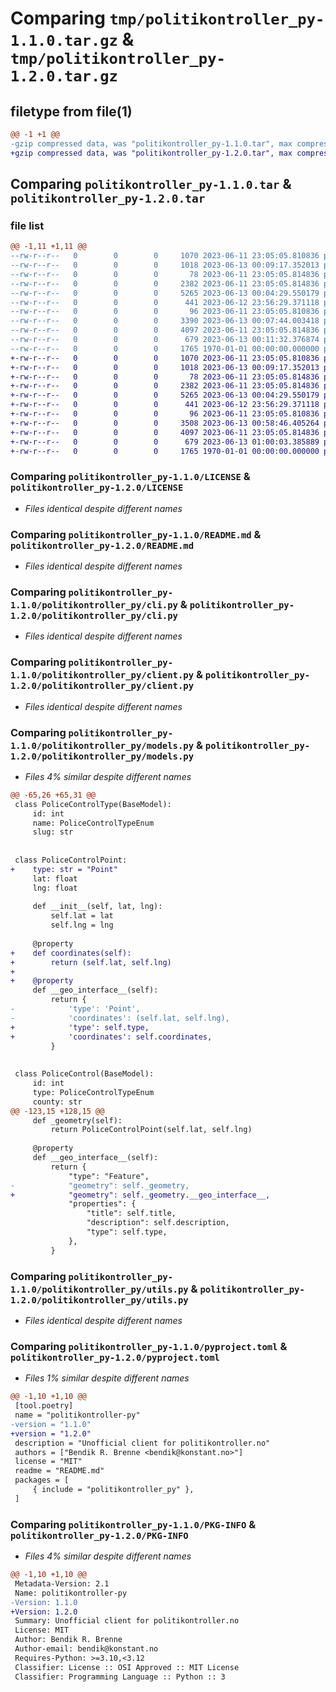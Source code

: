 # Comparing `tmp/politikontroller_py-1.1.0.tar.gz` & `tmp/politikontroller_py-1.2.0.tar.gz`

## filetype from file(1)

```diff
@@ -1 +1 @@
-gzip compressed data, was "politikontroller_py-1.1.0.tar", max compression
+gzip compressed data, was "politikontroller_py-1.2.0.tar", max compression
```

## Comparing `politikontroller_py-1.1.0.tar` & `politikontroller_py-1.2.0.tar`

### file list

```diff
@@ -1,11 +1,11 @@
--rw-r--r--   0        0        0     1070 2023-06-11 23:05:05.810836 politikontroller_py-1.1.0/LICENSE
--rw-r--r--   0        0        0     1018 2023-06-13 00:09:17.352013 politikontroller_py-1.1.0/README.md
--rw-r--r--   0        0        0       78 2023-06-11 23:05:05.814836 politikontroller_py-1.1.0/politikontroller_py/__init__.py
--rw-r--r--   0        0        0     2382 2023-06-11 23:05:05.814836 politikontroller_py-1.1.0/politikontroller_py/cli.py
--rw-r--r--   0        0        0     5265 2023-06-13 00:04:29.550179 politikontroller_py-1.1.0/politikontroller_py/client.py
--rw-r--r--   0        0        0      441 2023-06-12 23:56:29.371118 politikontroller_py-1.1.0/politikontroller_py/constants.py
--rw-r--r--   0        0        0       96 2023-06-11 23:05:05.810836 politikontroller_py-1.1.0/politikontroller_py/exceptions.py
--rw-r--r--   0        0        0     3390 2023-06-13 00:07:44.003418 politikontroller_py-1.1.0/politikontroller_py/models.py
--rw-r--r--   0        0        0     4097 2023-06-11 23:05:05.814836 politikontroller_py-1.1.0/politikontroller_py/utils.py
--rw-r--r--   0        0        0      679 2023-06-13 00:11:32.376874 politikontroller_py-1.1.0/pyproject.toml
--rw-r--r--   0        0        0     1765 1970-01-01 00:00:00.000000 politikontroller_py-1.1.0/PKG-INFO
+-rw-r--r--   0        0        0     1070 2023-06-11 23:05:05.810836 politikontroller_py-1.2.0/LICENSE
+-rw-r--r--   0        0        0     1018 2023-06-13 00:09:17.352013 politikontroller_py-1.2.0/README.md
+-rw-r--r--   0        0        0       78 2023-06-11 23:05:05.814836 politikontroller_py-1.2.0/politikontroller_py/__init__.py
+-rw-r--r--   0        0        0     2382 2023-06-11 23:05:05.814836 politikontroller_py-1.2.0/politikontroller_py/cli.py
+-rw-r--r--   0        0        0     5265 2023-06-13 00:04:29.550179 politikontroller_py-1.2.0/politikontroller_py/client.py
+-rw-r--r--   0        0        0      441 2023-06-12 23:56:29.371118 politikontroller_py-1.2.0/politikontroller_py/constants.py
+-rw-r--r--   0        0        0       96 2023-06-11 23:05:05.810836 politikontroller_py-1.2.0/politikontroller_py/exceptions.py
+-rw-r--r--   0        0        0     3508 2023-06-13 00:58:46.405264 politikontroller_py-1.2.0/politikontroller_py/models.py
+-rw-r--r--   0        0        0     4097 2023-06-11 23:05:05.814836 politikontroller_py-1.2.0/politikontroller_py/utils.py
+-rw-r--r--   0        0        0      679 2023-06-13 01:00:03.385889 politikontroller_py-1.2.0/pyproject.toml
+-rw-r--r--   0        0        0     1765 1970-01-01 00:00:00.000000 politikontroller_py-1.2.0/PKG-INFO
```

### Comparing `politikontroller_py-1.1.0/LICENSE` & `politikontroller_py-1.2.0/LICENSE`

 * *Files identical despite different names*

### Comparing `politikontroller_py-1.1.0/README.md` & `politikontroller_py-1.2.0/README.md`

 * *Files identical despite different names*

### Comparing `politikontroller_py-1.1.0/politikontroller_py/cli.py` & `politikontroller_py-1.2.0/politikontroller_py/cli.py`

 * *Files identical despite different names*

### Comparing `politikontroller_py-1.1.0/politikontroller_py/client.py` & `politikontroller_py-1.2.0/politikontroller_py/client.py`

 * *Files identical despite different names*

### Comparing `politikontroller_py-1.1.0/politikontroller_py/models.py` & `politikontroller_py-1.2.0/politikontroller_py/models.py`

 * *Files 4% similar despite different names*

```diff
@@ -65,26 +65,31 @@
 class PoliceControlType(BaseModel):
     id: int
     name: PoliceControlTypeEnum
     slug: str
 
 
 class PoliceControlPoint:
+    type: str = "Point"
     lat: float
     lng: float
 
     def __init__(self, lat, lng):
         self.lat = lat
         self.lng = lng
 
     @property
+    def coordinates(self):
+        return (self.lat, self.lng)
+
+    @property
     def __geo_interface__(self):
         return {
-            'type': 'Point',
-            'coordinates': (self.lat, self.lng),
+            'type': self.type,
+            'coordinates': self.coordinates,
         }
 
 
 class PoliceControl(BaseModel):
     id: int
     type: PoliceControlTypeEnum
     county: str
@@ -123,15 +128,15 @@
     def _geometry(self):
         return PoliceControlPoint(self.lat, self.lng)
 
     @property
     def __geo_interface__(self):
         return {
             "type": "Feature",
-            "geometry": self._geometry,
+            "geometry": self._geometry.__geo_interface__,
             "properties": {
                 "title": self.title,
                 "description": self.description,
                 "type": self.type,
             },
         }
```

### Comparing `politikontroller_py-1.1.0/politikontroller_py/utils.py` & `politikontroller_py-1.2.0/politikontroller_py/utils.py`

 * *Files identical despite different names*

### Comparing `politikontroller_py-1.1.0/pyproject.toml` & `politikontroller_py-1.2.0/pyproject.toml`

 * *Files 1% similar despite different names*

```diff
@@ -1,10 +1,10 @@
 [tool.poetry]
 name = "politikontroller-py"
-version = "1.1.0"
+version = "1.2.0"
 description = "Unofficial client for politikontroller.no"
 authors = ["Bendik R. Brenne <bendik@konstant.no>"]
 license = "MIT"
 readme = "README.md"
 packages = [
     { include = "politikontroller_py" },
 ]
```

### Comparing `politikontroller_py-1.1.0/PKG-INFO` & `politikontroller_py-1.2.0/PKG-INFO`

 * *Files 4% similar despite different names*

```diff
@@ -1,10 +1,10 @@
 Metadata-Version: 2.1
 Name: politikontroller-py
-Version: 1.1.0
+Version: 1.2.0
 Summary: Unofficial client for politikontroller.no
 License: MIT
 Author: Bendik R. Brenne
 Author-email: bendik@konstant.no
 Requires-Python: >=3.10,<3.12
 Classifier: License :: OSI Approved :: MIT License
 Classifier: Programming Language :: Python :: 3
```

